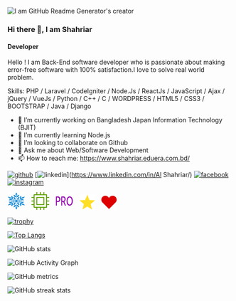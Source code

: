 ![I am GitHub Readme Generator's creator](https://scontent.fdac22-1.fna.fbcdn.net/v/t39.30808-6/272617358_4875213055904078_8372765932834655849_n.jpg?_nc_cat=101&ccb=1-5&_nc_sid=09cbfe&_nc_ohc=kqicDpnLG48AX-67VOT&_nc_ht=scontent.fdac22-1.fna&oh=00_AT9fcX-xr_uNcSY79DnfZjrTifLAywt70knNIl2VSdpYaQ&oe=61FB38BC)

### Hi there 👋, I am Shahriar
#### Developer


Hello ! 
I am Back-End software developer who is passionate about making error-free software with 100%  satisfaction.I love to solve real world problem.

Skills: PHP / Laravel / CodeIgniter / Node.Js / ReactJs / JavaScript / Ajax / jQuery / VueJs /  Python / C++ / C / WORDPRESS / HTML5 / CSS3 / BOOTSTRAP / Java / Django

- 🔭 I’m currently working on Bangladesh Japan Information Technology (BJIT) 
- 🌱 I’m currently learning Node.js 
- 👯 I’m looking to collaborate on Github 
- 💬 Ask me about Web/Software Development 
- 📫 How to reach me: https://www.shahriar.eduera.com.bd/ 


[<img src='https://cdn.jsdelivr.net/npm/simple-icons@3.0.1/icons/github.svg' alt='github' height='40'>](https://github.com/brainshahriar)  [<img src='https://cdn.jsdelivr.net/npm/simple-icons@3.0.1/icons/linkedin.svg' alt='linkedin' height='40'>](https://www.linkedin.com/in/Al Shahriar/)  [<img src='https://cdn.jsdelivr.net/npm/simple-icons@3.0.1/icons/facebook.svg' alt='facebook' height='40'>](https://www.facebook.com/al.shahariar)  [<img src='https://cdn.jsdelivr.net/npm/simple-icons@3.0.1/icons/instagram.svg' alt='instagram' height='40'>](https://www.instagram.com/al.shahriar.mehedi/)  

<a href='https://archiveprogram.github.com/'><img src='https://raw.githubusercontent.com/acervenky/animated-github-badges/master/assets/acbadge.gif' width='40' height='40'></a> <a href='https://docs.github.com/en/developers'><img src='https://raw.githubusercontent.com/acervenky/animated-github-badges/master/assets/devbadge.gif' width='40' height='40'></a> <a href='https://github.com/pricing'><img src='https://raw.githubusercontent.com/acervenky/animated-github-badges/master/assets/pro.gif' width='40' height='40'></a> <a href='https://stars.github.com/'><img src='https://raw.githubusercontent.com/acervenky/animated-github-badges/master/assets/starbadge.gif' width='35' height='35'></a> <a href='https://docs.github.com/en/github/supporting-the-open-source-community-with-github-sponsors'><img src='https://raw.githubusercontent.com/acervenky/animated-github-badges/master/assets/sponsorbadge.gif' width='35' height='35'></a> 

[![trophy](https://github-profile-trophy.vercel.app/?username=brainshahriar)](https://github.com/ryo-ma/github-profile-trophy)

[![Top Langs](https://github-readme-stats.vercel.app/api/top-langs/?username=brainshahriar)](https://github.com/anuraghazra/github-readme-stats)

![GitHub stats](https://github-readme-stats.vercel.app/api?username=brainshahriar&show_icons=true&count_private=true)  

![GitHub Activity Graph](https://activity-graph.herokuapp.com/graph?username=brainshahriar)  

![GitHub metrics](https://metrics.lecoq.io/brainshahriar)  

![GitHub streak stats](https://github-readme-streak-stats.herokuapp.com/?user=brainshahriar)  




